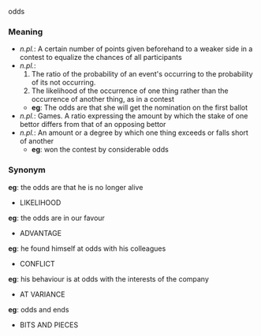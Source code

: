 odds
### Meaning
+ _n.pl._: A certain number of points given beforehand to a weaker side in a contest to equalize the chances of all participants
+ _n.pl._:
   1. The ratio of the probability of an event's occurring to the probability of its not occurring.
   2. The likelihood of the occurrence of one thing rather than the occurrence of another thing, as in a contest
    + __eg__: The odds are that she will get the nomination on the first ballot
+ _n.pl._: Games. A ratio expressing the amount by which the stake of one bettor differs from that of an opposing bettor
+ _n.pl._: An amount or a degree by which one thing exceeds or falls short of another
    + __eg__: won the contest by considerable odds

### Synonym

__eg__: the odds are that he is no longer alive

+ LIKELIHOOD

__eg__: the odds are in our favour

+ ADVANTAGE

__eg__: he found himself at odds with his colleagues

+  CONFLICT

__eg__: his behaviour is at odds with the interests of the company

+ AT VARIANCE

__eg__: odds and ends

+ BITS AND PIECES



